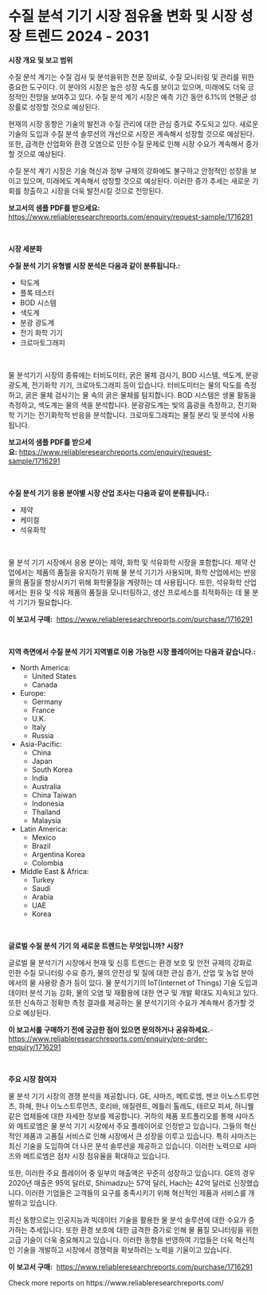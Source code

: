 <p><h1>수질 분석 기기 시장 점유율 변화 및 시장 성장 트렌드 2024 - 2031</h1></p><p><strong>시장 개요 및 보고 범위</strong></p>
<p><p>수질 분석 계기는 수질 검사 및 분석을위한 전문 장비로, 수질 모니터링 및 관리를 위한 중요한 도구이다. 이 분야의 시장은 높은 성장 속도를 보이고 있으며, 미래에도 더욱 긍정적인 전망을 보여주고 있다. 수질 분석 계기 시장은 예측 기간 동안 6.1%의 연평균 성장률로 성장할 것으로 예상된다.</p><p>현재의 시장 동향은 기술의 발전과 수질 관리에 대한 관심 증가로 주도되고 있다. 새로운 기술의 도입과 수질 분석 솔루션의 개선으로 시장은 계속해서 성장할 것으로 예상된다. 또한, 급격한 산업화와 환경 오염으로 인한 수질 문제로 인해 시장 수요가 계속해서 증가할 것으로 예상된다.</p><p>수질 분석 계기 시장은 기술 혁신과 정부 규제의 강화에도 불구하고 안정적인 성장을 보이고 있으며, 미래에도 계속해서 성장할 것으로 예상된다. 이러한 증가 추세는 새로운 기회를 창출하고 시장을 더욱 발전시킬 것으로 전망된다.</p></p>
<p><strong>보고서의 샘플 PDF를 받으세요:</strong> <a href="https://www.reliableresearchreports.com/enquiry/request-sample/1716291">https://www.reliableresearchreports.com/enquiry/request-sample/1716291</a></p>
<p>&nbsp;</p>
<p><strong>시장 세분화</strong></p>
<p><strong>수질 분석 기기 유형별 시장 분석은 다음과 같이 분류됩니다.:</strong></p>
<p><ul><li>탁도계</li><li>플록 테스터</li><li>BOD 시스템</li><li>색도계</li><li>분광 광도계</li><li>전기 화학 기기</li><li>크로마토그래피</li></ul></p>
<p>&nbsp;</p>
<p><p>물 분석기기 시장의 종류에는 터비도미터, 굵은 물체 검사기, BOD 시스템, 색도계, 분광광도계, 전기화학 기기, 크로마토그래피 등이 있습니다. 터비도미터는 물의 탁도를 측정하고, 굵은 물체 검사기는 물 속의 굵은 물체를 탐지합니다. BOD 시스템은 생물 활동을 측정하고, 색도계는 물의 색을 분석합니다. 분광광도계는 빛의 흡광을 측정하고, 전기화학 기기는 전기화학적 반응을 분석합니다. 크로마토그래피는 물질 분리 및 분석에 사용됩니다.</p></p>
<p><strong>보고서의 샘플 PDF를 받으세요:</strong>&nbsp;<a href="https://www.reliableresearchreports.com/enquiry/request-sample/1716291">https://www.reliableresearchreports.com/enquiry/request-sample/1716291</a></p>
<p>&nbsp;</p>
<p><strong> 수질 분석 기기 응용 분야별 시장 산업 조사는 다음과 같이 분류됩니다.:</strong></p>
<p><ul><li>제약</li><li>케미컬</li><li>석유화학</li></ul></p>
<p>&nbsp;</p>
<p><p>물 분석 기기 시장에서 응용 분야는 제약, 화학 및 석유화학 시장을 포함합니다. 제약 산업에서는 제품의 품질을 유지하기 위해 물 분석 기기가 사용되며, 화학 산업에서는 반응물의 품질을 향상시키기 위해 화학물질을 계량하는 데 사용됩니다. 또한, 석유화학 산업에서는 원유 및 석유 제품의 품질을 모니터링하고, 생산 프로세스를 최적화하는 데 물 분석 기기가 필요합니다.</p></p>
<p><strong>이 보고서 구매:</strong>&nbsp; <a href="https://www.reliableresearchreports.com/purchase/1716291">https://www.reliableresearchreports.com/purchase/1716291</a></p>
<p>&nbsp;</p>
<p><strong>지역 측면에서 수질 분석 기기 지역별로 이용 가능한 시장 플레이어는 다음과 같습니다.:</strong></p>
<p><ul>
    <li>
        North America:
        <ul>
            <li>United States</li>
            <li>Canada</li>
        </ul>
    </li>
    <li>
        Europe:
        <ul>
            <li>Germany</li>
            <li>France</li>
            <li>U.K.</li>
            <li>Italy</li>
            <li>Russia</li>
        </ul>
    </li>
    <li>
        Asia-Pacific:
        <ul>
            <li>China</li>
            <li>Japan</li>
            <li>South Korea</li>
            <li>India</li>
            <li>Australia</li>
            <li>China Taiwan</li>
            <li>Indonesia</li>
            <li>Thailand</li>
            <li>Malaysia</li>
        </ul>
    </li>
    <li>
        Latin America:
        <ul>
            <li>Mexico</li>
            <li>Brazil</li>
            <li>Argentina Korea</li>
            <li>Colombia</li>
        </ul>
    </li>
    <li>
        Middle East & Africa:
        <ul>
            <li>Turkey</li>
            <li>Saudi</li>
            <li>Arabia</li>
            <li>UAE</li>
            <li>Korea</li>
        </ul>
    </li>
    </ul></p>
<p>&nbsp;</p>
<p><strong>글로벌 수질 분석 기기 의 새로운 트렌드는 무엇입니까? 시장?</strong></p>
<p><p>글로벌 물 분석기기 시장에서 현재 및 신흥 트렌드는 환경 보호 및 안전 규제의 강화로 인한 수질 모니터링 수요 증가, 물의 안전성 및 질에 대한 관심 증가, 산업 및 농업 분야에서의 물 사용량 증가 등이 있다. 물 분석기기의 IoT(Internet of Things) 기술 도입과 데이터 분석 기능 강화, 물의 오염 및 재활용에 대한 연구 및 개발 확대도 지속되고 있다. 또한 신속하고 정확한 측정 결과를 제공하는 물 분석기기의 수요가 계속해서 증가할 것으로 예상된다.</p></p>
<p><strong>이 보고서를 구매하기 전에 궁금한 점이 있으면 문의하거나 공유하세요.</strong>- <a href="https://www.reliableresearchreports.com/enquiry/pre-order-enquiry/1716291">https://www.reliableresearchreports.com/enquiry/pre-order-enquiry/1716291</a></p>
<p>&nbsp;</p>
<p><strong>주요 시장 참여자</strong></p>
<p><p>물 분석 기기 시장의 경쟁 분석을 제공합니다. GE, 샤마즈, 메트로엠, 젠코 이노스트루먼츠, 하헤, 한나 이노스트루먼츠, 호리바, 애질렌트, 메틀러 톨레도, 테르모 피셔, 허니웰 같은 업체들에 대한 자세한 정보를 제공합니다. 귀하의 제품 포트폴리오를 통해 샤마즈와 메트로엠은 물 분석 기기 시장에서 주요 플레이어로 인정받고 있습니다. 그들의 혁신적인 제품과 고품질 서비스로 인해 시장에서 큰 성장을 이루고 있습니다. 특히 샤마즈는 최신 기술을 도입하여 더 나은 분석 솔루션을 제공하고 있습니다. 이러한 노력으로 샤마즈와 메트로엠은 점차 시장 점유율을 확대하고 있습니다.</p><p>또한, 이러한 주요 플레이어 중 일부의 매출액은 꾸준히 성장하고 있습니다. GE의 경우 2020년 매출은 95억 달러로, Shimadzu는 57억 달러, Hach는 42억 달러로 신장했습니다. 이러한 기업들은 고객들의 요구를 충족시키기 위해 혁신적인 제품과 서비스를 개발하고 있습니다.</p><p>최신 동향으로는 인공지능과 빅데이터 기술을 활용한 물 분석 솔루션에 대한 수요가 증가하는 추세입니다. 또한 환경 보호에 대한 급격한 증가로 인해 물 품질 모니터링을 위한 고급 기술이 더욱 중요해지고 있습니다. 이러한 동향을 반영하여 기업들은 더욱 혁신적인 기술을 개발하고 시장에서 경쟁력을 확보하려는 노력을 기울이고 있습니다.</p></p>
<p><strong>이 보고서 구매:</strong>&nbsp;&nbsp;<a href="https://www.reliableresearchreports.com/purchase/1716291">https://www.reliableresearchreports.com/purchase/1716291</a></p>
<p>Check more reports on https://www.reliableresearchreports.com/</p>

